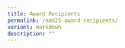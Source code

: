 ```yaml
---
title: Award Recipients
permalink: /ndd25-award-recipients/
variant: markdown
description: ""
---
```

